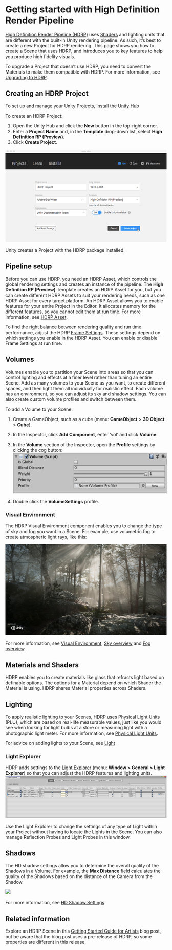 # Getting started with High Definition Render Pipeline

[High Definition Render Pipeline (HDRP)](index.html) uses [Shaders](https://docs.unity3d.com/Manual/class-Shader.html) and lighting units that are different with the built-in Unity rendering pipeline. As such, it’s best to create a new Project for HDRP rendering. This page shows you how to create a Scene that uses HDRP, and introduces you to key features to help you produce high fidelity visuals.

To upgrade a Project that doesn’t use HDRP, you need to convert the Materials to make them compatible with HDRP. For more information, see [Upgrading to HDRP](Upgrading-To-HDRP.html). 

## Creating an HDRP Project

To set up and manage your Unity Projects, install the [Unity Hub](https://docs.unity3d.com/Manual/GettingStartedInstallingHub.html)

To create an HDRP Project:

1. Open the Unity Hub and click the __New__ button in the top-right corner.
2. Enter a __Project Name__ and, in the __Template__ drop-down list, select __High Definition RP (Preview)__.
3. Click __Create Project__.

![](Images/GettingStarted1.png)

Unity creates a Project with the HDRP package installed.

## Pipeline setup

Before you can use HDRP, you need an HDRP Asset, which controls the global rendering settings and creates an instance of the pipeline. The __High Definition RP (Preview)__ Template creates an HDRP Asset for you, but you can create different HDRP Assets to suit your rendering needs, such as one HDRP Asset for every target platform. An HDRP Asset allows you to enable features for your entire Project in the Editor. It allocates memory for the different features, so you cannot edit them at run time. For more information, see [HDRP Asset](HDRP-Asset.html).

To find the right balance between rendering quality and run time performance, adjust the HDRP [Frame Settings](Frame-Settings.html). These settings depend on which settings you enable in the HDRP Asset. You can enable or disable Frame Settings at run time.

## Volumes

Volumes enable you to partition your Scene into areas so that you can control lighting and effects at a finer level rather than tuning an entire Scene. Add as many volumes to your Scene as you want, to create different spaces, and then light them all individually for realistic effect. Each volume has an environment, so you can adjust its sky and shadow settings. You can also create custom volume profiles and switch between them.

To add a Volume to your Scene:

1. Create a GameObject, such as a cube (menu: __GameObject__ > __3D Object__ > __Cube__).
2. In the Inspector, click __Add Component__, enter ‘vol’ and click __Volume__.
3. In the __Volume__ section of the Inspector, open the __Profile__ settings by clicking the cog button:
![](Images/GettingStarted2.png)

4. Double click the __VolumeSettings__ profile. 

### Visual Environment

The HDRP Visual Environment component enables you to change the type of sky and fog you want in a Scene. For example, use volumetric fog to create atmospheric light rays, like this:

![](Images/GettingStarted3.png)

For more information, see [Visual Environment](Override-Visual-Environment.html), [Sky overview](HDRP-Features.html#SkyOverview.html) and [Fog overview](HDRP-Features.html#FogOverview.html).

## Materials and Shaders

HDRP enables you to create materials like glass that refracts light based on definable options. The options for a Material depend on which Shader the Material is using. HDRP shares Material properties across Shaders.

## Lighting

To apply realistic lighting to your Scenes, HDRP uses Physical Light Units (PLU), which are based on real-life measurable values, just like you would see when looking for light bulbs at a store or measuring light with a photographic light meter. For more information, see [Physical Light Units](Physical-Light-Units.html).

For advice on adding lights to your Scene, see [Light](Light-Component.html)

### Light Explorer

HDRP adds settings to the [Light Explorer](https://docs.unity3d.com/Manual/LightingExplorer.html) (menu: __Window > General > Light Explorer__) so that you can adjust the HDRP features and lighting units. ![](Images/GettingStarted4.png)

Use the Light Explorer to change the settings of any type of Light within your Project without having to locate the Lights in the Scene. You can also manage Reflection Probes and Light Probes in this window.

## Shadows

The HD shadow settings allow you to determine the overall quality of the Shadows in a Volume. For example, the __Max Distance__ field calculates the quality of the Shadows based on the distance of the Camera from the Shadow.

![](Images/GettingStarted5.gif)

For more information, see [HD Shadow Settings](Override-Shadows.html).

## Related information

Explore an HDRP Scene in this [Getting Started Guide for Artists](https://blogs.unity3d.com/2018/09/24/the-high-definition-render-pipeline-getting-started-guide-for-artists/) blog post, but be aware that the blog post uses a pre-release of HDRP, so some properties are different in this release.

